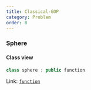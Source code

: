 ```yaml
---
title: Classical-GOP
category: Problem
order: 8
---
```


### Sphere

#### Class view
```c++
class sphere : public function
```
Link: [`function`](../function)

